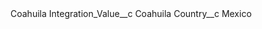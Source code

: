 <?xml version="1.0" encoding="UTF-8"?>
<CustomMetadata xmlns="http://soap.sforce.com/2006/04/metadata" xmlns:xsi="http://www.w3.org/2001/XMLSchema-instance" xmlns:xsd="http://www.w3.org/2001/XMLSchema">
	<label>Coahuila</label>
	<values>
		<field>Integration_Value__c</field>
		<value xsi:type="xsd:string">Coahuila</value>
	</values>
	<values>
		<field>Country__c</field>
		<value xsi:type="xsd:string">Mexico</value>
	</values>
</CustomMetadata>